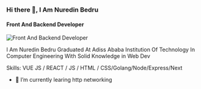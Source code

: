 ### Hi there 👋, I Am Nuredin Bedru
####  Front And Backend Developer 
![ Front And Backend Developer ](https://avatars.githubusercontent.com/u/119440292?v=4)

I Am Nuredin Bedru Graduated At Adiss Ababa Institution Of Technology In Computer Engineering With Solid Knowledge in Web Dev

Skills: VUE JS / REACT / JS / HTML / CSS/Golang/Node/Express/Next

- 🔭 I’m currently learing http networking
  




